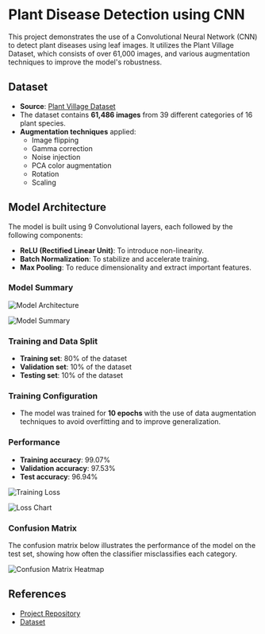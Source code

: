 
# Plant Disease Detection using CNN

This project demonstrates the use of a Convolutional Neural Network (CNN) to detect plant diseases using leaf images. It utilizes the Plant Village Dataset, which consists of over 61,000 images, and various augmentation techniques to improve the model's robustness.

## Dataset

- **Source**: [Plant Village Dataset](https://data.mendeley.com/datasets/tywbtsjrjv/1)
- The dataset contains **61,486 images** from 39 different categories of 16 plant species.
- **Augmentation techniques** applied:
  - Image flipping
  - Gamma correction
  - Noise injection
  - PCA color augmentation
  - Rotation
  - Scaling

## Model Architecture

The model is built using 9 Convolutional layers, each followed by the following components:
- **ReLU (Rectified Linear Unit)**: To introduce non-linearity.
- **Batch Normalization**: To stabilize and accelerate training.
- **Max Pooling**: To reduce dimensionality and extract important features.

### Model Summary
![Model Architecture](https://github.com/xecyborg/Plant-disease-detection-using-CNN/assets/103058112/a8b844cf-6bc0-4ad2-9580-6702d9dfc012)

![Model Summary](https://github.com/xecyborg/Plant-disease-detection-using-CNN/assets/103058112/b283cb1e-60ca-446b-bb4d-edb2254f31e1)

### Training and Data Split
- **Training set**: 80% of the dataset
- **Validation set**: 10% of the dataset
- **Testing set**: 10% of the dataset

### Training Configuration
- The model was trained for **10 epochs** with the use of data augmentation techniques to avoid overfitting and to improve generalization.

### Performance
- **Training accuracy**: 99.07%
- **Validation accuracy**: 97.53%
- **Test accuracy**: 96.94%

![Training Loss](https://github.com/xecyborg/Plant-disease-detection-using-CNN/assets/103058112/41d95580-3a4d-4b65-99f1-e5caedf04caf)

![Loss Chart](https://github.com/xecyborg/Plant-disease-detection-using-CNN/assets/103058112/06e6084c-1c17-4d52-a533-65e2773fae39)

### Confusion Matrix
The confusion matrix below illustrates the performance of the model on the test set, showing how often the classifier misclassifies each category.

![Confusion Matrix Heatmap](https://github.com/xecyborg/Plant-disease-detection-using-CNN/assets/103058112/bb58576f-ee1f-4925-94d6-d24599d5b782)

## References
- [Project Repository](https://github.com/manthan89_py/Plant-Disease-Detection)
- [Dataset](https://data.mendeley.com/datasets/tywbtsjrjv/1)
